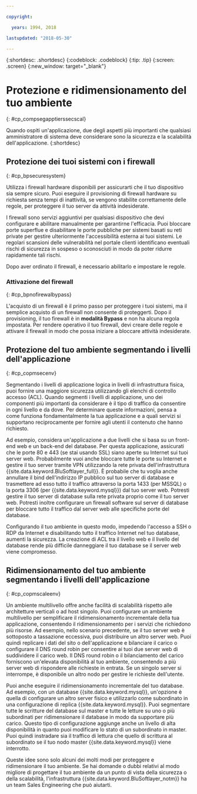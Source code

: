 ```yaml
---

copyright:

  years: 1994, 2018

lastupdated: "2018-05-30"

---
```


{:shortdesc: .shortdesc}
{:codeblock: .codeblock}
{:tip: .tip}
{:screen: .screen}
{:new_window: target="_blank"}

# Protezione e ridimensionamento del tuo ambiente
{: #cp_compsegapptierssecscal}

Quando ospiti un'applicazione, due degli aspetti più importanti che qualsiasi amministratore di sistema deve considerare sono la sicurezza e la scalabilità dell'applicazione.
{:shortdesc}

## Protezione dei tuoi sistemi con i firewall
{: #cp_bpsecuresystem}

Utilizza i firewall hardware disponibili per assicurarti che il tuo dispositivo sia sempre sicuro. Puoi eseguire il provisioning di firewall hardware su richiesta senza tempi di inattività, se vengono stabilite correttamente delle regole, per proteggere il tuo server da attività indesiderate.

I firewall sono servizi aggiuntivi per qualsiasi dispositivo che devi configurare e abilitare manualmente per garantirne l'efficacia. Puoi bloccare porte superflue e disabilitare le porte pubbliche per sistemi basati su reti private per gestire ulteriormente l'accessibilità esterna ai tuoi sistemi. Le regolari scansioni delle vulnerabilità nel portale clienti identificano eventuali rischi di sicurezza in sospeso o sconosciuti in modo da poter ridurre rapidamente tali rischi.

Dopo aver ordinato il firewall, è necessario abilitarlo e impostare le regole.

### Attivazione del firewall
{: #cp_bpnofirewalbypass}

L'acquisto di un firewall è il primo passo per proteggere i tuoi sistemi, ma il semplice acquisto di un firewall non consente di proteggerti. Dopo il provisioning, il tuo firewall è in **modalità Bypass** e non ha alcuna regola impostata. Per rendere operativo il tuo firewall, devi creare delle regole e attivare il firewall in modo che possa iniziare a bloccare attività indesiderate.


## Protezione del tuo ambiente segmentando i livelli dell'applicazione
{: #cp_copmsecenv}

Segmentando i livelli di applicazione logica in livelli di infrastruttura fisica, puoi fornire una maggiore sicurezza utilizzando gli elenchi di controllo accesso (ACL). Quando segmenti i livelli di applicazione, uno dei componenti più importanti da considerare è il tipo di traffico da consentire in ogni livello e da dove. Per determinare queste informazioni, pensa a come funziona fondamentalmente la tua applicazione e a quali servizi si supportano reciprocamente per fornire agli utenti il contenuto che hanno richiesto.

Ad esempio, considera un'applicazione a due livelli che si basa su un front-end web e un back-end del database. Per questa applicazione, assicurati che le porte 80 e 443 (se stai usando SSL) siano aperte su Internet sui tuoi server web. Probabilmente vuoi anche bloccare tutte le porte su Internet e gestire il tuo server tramite VPN utilizzando la rete privata dell'infrastruttura {{site.data.keyword.BluSoftlayer_full}}. È probabile che tu voglia anche annullare il bind dell'indirizzo IP pubblico sul tuo server di database e trasmettere ad esso tutto il traffico attraverso la porta 1433 (per MSSQL) o la porta 3306 (per {{site.data.keyword.mysql}}) dal tuo server web. Potresti gestire il tuo server di database sulla rete privata proprio come il tuo server web. Potresti inoltre configurare un firewall software sul server di database per bloccare tutto il traffico dal server web alle specifiche porte del database.

Configurando il tuo ambiente in questo modo, impedendo l'accesso a SSH o RDP da Internet e disabilitando tutto il traffico Internet nel tuo database, aumenti la sicurezza. La creazione di ACL tra il livello web e il livello del database rende più difficile danneggiare il tuo database se il server web viene compromesso.

## Ridimensionamento del tuo ambiente segmentando i livelli dell'applicazione
{: #cp_copmscaleenv}

Un ambiente multilivello offre anche facilità di scalabilità rispetto alle architetture verticali o ad host singolo. Puoi configurare un ambiente multilivello per semplificare il ridimensionamento incrementale della tua applicazione, consentendo il ridimensionamento per i servizi che richiedono più risorse. Ad esempio, nello scenario precedente, se il tuo server web è sottoposto a tassazione eccessiva, puoi distribuire un altro server web. Puoi quindi replicare i dati del sito o dell'applicazione e bilanciare il carico o configurare il DNS round robin per consentire ai tuoi due server web di suddividere il carico web. Il DNS round robin o il bilanciamento del carico forniscono un'elevata disponibilità al tuo ambiente, consentendo a più server web di rispondere alle richieste in entrata. Se un singolo server si interrompe, è disponibile un altro nodo per gestire le richieste dell'utente.

Puoi anche eseguire il ridimensionamento incrementale del tuo database. Ad esempio, con un database {{site.data.keyword.mysql}}, un'opzione è quella di configurare un altro server fisico e utilizzarlo come subordinato in una configurazione di replica {{site.data.keyword.mysql}}.  Puoi segmentare tutte le scritture del database sul master e tutte le letture su uno o più subordinati per ridimensionare il database in modo da supportare più carico. Questo tipo di configurazione aggiunge anche un livello di alta disponibilità in quanto puoi modificare lo stato di un subordinato in master. Puoi quindi instradare sia il traffico di lettura che quello di scrittura al subordinato se il tuo nodo master {{site.data.keyword.mysql}} viene interrotto. 

Queste idee sono solo alcuni dei molti modi per proteggere e ridimensionare il tuo ambiente. Se hai domande o dubbi relativi al modo migliore di progettare il tuo ambiente da un punto di vista della sicurezza o della scalabilità, l'infrastruttura {{site.data.keyword.BluSoftlayer_notm}} ha un team Sales Engineering che può aiutarti.
